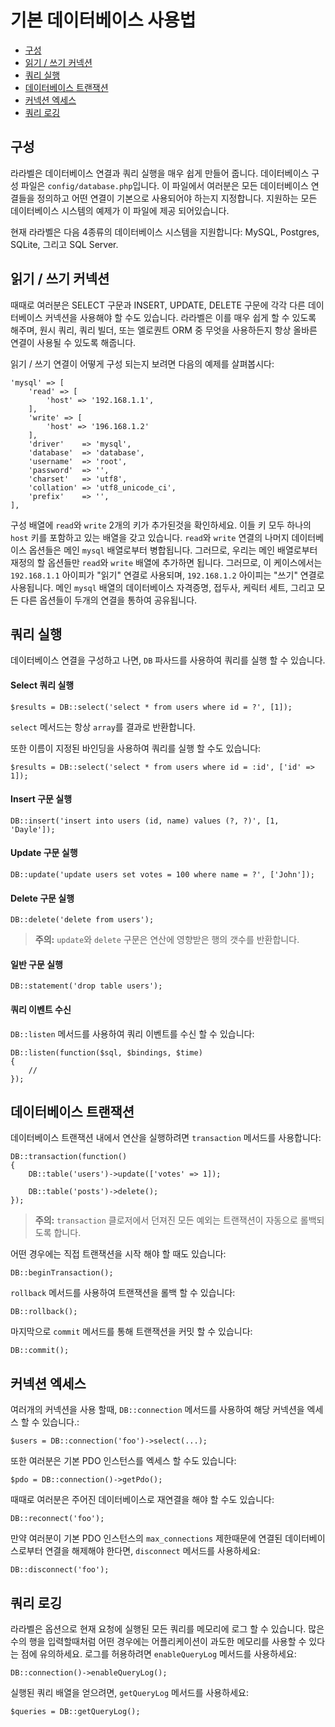 # 기본 데이터베이스 사용법

- [구성](#configuration)
- [읽기 / 쓰기 커넥션](#read-write-connections)
- [쿼리 실행](#running-queries)
- [데이터베이스 트랜잭션](#database-transactions)
- [커넥션 엑세스](#accessing-connections)
- [쿼리 로깅](#query-logging)

<a name="configuration"></a>
## 구성

라라벨은 데이터베이스 연결과 쿼리 실행을 매우 쉽게 만들어 줍니다. 데이터베이스 구성 파일은 `config/database.php`입니다. 이 파일에서 여러분은 모든 데이터베이스 연결들을 정의하고 어떤 연결이 기본으로 사용되어야 하는지 지정합니다. 지원하는 모든 데이터베이스 시스템의 예제가 이 파일에 제공 되어있습니다.

현재 라라벨은 다음 4종류의 데이터베이스 시스템을 지원합니다: MySQL, Postgres, SQLite, 그리고 SQL Server.

<a name="read-write-connections"></a>
## 읽기 / 쓰기 커넥션

때때로 여러분은 SELECT 구문과 INSERT, UPDATE, DELETE 구문에 각각 다른 데이터베이스 커넥션을 사용해야 할 수도 있습니다. 라라벨은 이를 매우 쉽게 할 수 있도록 해주며, 원시 쿼리, 쿼리 빌더, 또는 엘로퀀트 ORM 중 무엇을 사용하든지 항상 올바른 연결이 사용될 수 있도록 해줍니다.

읽기 / 쓰기 연결이 어떻게 구성 되는지 보려면 다음의 예제를 살펴봅시다:

    'mysql' => [
        'read' => [
            'host' => '192.168.1.1',
        ],
        'write' => [
            'host' => '196.168.1.2'
        ],
        'driver'    => 'mysql',
        'database'  => 'database',
        'username'  => 'root',
        'password'  => '',
        'charset'   => 'utf8',
        'collation' => 'utf8_unicode_ci',
        'prefix'    => '',
    ],

구성 배열에 `read`와 `write` 2개의 키가 추가된것을 확인하세요. 이들 키 모두 하나의 `host` 키를 포함하고 있는 배열을 갖고 있습니다. `read`와 `write` 연결의 나머지 데이터베이스 옵션들은 메인 `mysql` 배열로부터 병합됩니다. 그러므로, 우리는 메인 배열로부터 재정의 할 옵션들만 `read`와 `write` 배열에 추가하면 됩니다. 그러므로, 이 케이스에서는 `192.168.1.1` 아이피가 "읽기" 연결로 사용되며, `192.168.1.2` 아이피는 "쓰기" 연결로 사용됩니다. 메인 `mysql` 배열의 데이터베이스 자격증명, 접두사, 케릭터 세트, 그리고 모든 다른 옵션들이 두개의 연결을 통하여 공유됩니다.

<a name="running-queries"></a>
## 쿼리 실행

데이터베이스 연결을 구성하고 나면, `DB` 파사드를 사용하여 쿼리를 실행 할 수 있습니다.

#### Select 쿼리 실행

    $results = DB::select('select * from users where id = ?', [1]);

`select` 메서드는 항상 `array`를 결과로 반환합니다.

또한 이름이 지정된 바인딩을 사용하여 쿼리를 실행 할 수도 있습니다:

    $results = DB::select('select * from users where id = :id', ['id' => 1]);

#### Insert 구문 실행

    DB::insert('insert into users (id, name) values (?, ?)', [1, 'Dayle']);

#### Update 구문 실행

    DB::update('update users set votes = 100 where name = ?', ['John']);

#### Delete 구문 실행

    DB::delete('delete from users');

> **주의:** `update`와 `delete` 구문은 연산에 영향받은 행의 갯수를 반환합니다.

#### 일반 구문 실행

    DB::statement('drop table users');

#### 쿼리 이벤트 수신

`DB::listen` 메서드를 사용하여 쿼리 이벤트를 수신 할 수 있습니다:

    DB::listen(function($sql, $bindings, $time)
    {
        //
    });

<a name="database-transactions"></a>
## 데이터베이스 트랜잭션

데이터베이스 트랜잭션 내에서 연산을 실행하려면 `transaction` 메서드를 사용합니다:

    DB::transaction(function()
    {
        DB::table('users')->update(['votes' => 1]);

        DB::table('posts')->delete();
    });

> **주의:** `transaction` 클로저에서 던져진 모든 예외는 트랜잭션이 자동으로 롤백되도록 합니다.

어떤 경우에는 직접 트랜잭션을 시작 해야 할 때도 있습니다:

    DB::beginTransaction();

`rollback` 메서드를 사용하여 트랜잭션을 롤백 할 수 있습니다:

    DB::rollback();

마지막으로 `commit` 메서드를 통해 트랜잭션을 커밋 할 수 있습니다:

    DB::commit();

<a name="accessing-connections"></a>
## 커넥션 엑세스

여러개의 커넥션을 사용 할때, `DB::connection` 메서드를 사용하여 해당 커넥션을 엑세스 할 수 있습니다.:

    $users = DB::connection('foo')->select(...);

또한 여러분은 기본 PDO 인스턴스를 엑세스 할 수도 있습니다:

    $pdo = DB::connection()->getPdo();

때때로 여러분은 주어진 데이터베이스로 재연결을 해야 할 수도 있습니다:

    DB::reconnect('foo');

만약 여러분이 기본 PDO 인스턴스의 `max_connections` 제한때문에 연결된 데이터베이스로부터 연결을 해제해야 한다면, `disconnect` 메서드를 사용하세요:

    DB::disconnect('foo');

<a name="query-logging"></a>
## 쿼리 로깅

라라벨은 옵션으로 현재 요청에 실행된 모든 쿼리를 메모리에 로그 할 수 있습니다. 많은 수의 행을 입력할때처럼 어떤 경우에는 어플리케이션이 과도한 메모리를 사용할 수 있다는 점에 유의하세요. 로그를 허용하려면 `enableQueryLog` 메서드를 사용하세요:

    DB::connection()->enableQueryLog();

실행된 쿼리 배열을 얻으려면, `getQueryLog` 메서드를 사용하세요:

    $queries = DB::getQueryLog();
